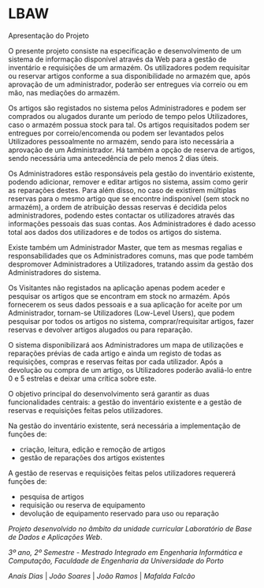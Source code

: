 # LBAW

Apresentação do Projeto

O presente projeto consiste na especificação e desenvolvimento de um sistema de informação disponível através da Web para a gestão de inventário e requisições de um armazém. Os utilizadores podem requisitar ou reservar artigos conforme a sua disponibilidade no armazém que, após aprovação de um administrador, poderão ser entregues via correio ou em mão, nas mediações do armazém.

Os artigos são registados no sistema pelos Administradores e podem ser comprados ou alugados durante um período de tempo pelos Utilizadores, caso o armazém possua stock para tal. Os artigos requisitados podem ser entregues por correio/encomenda ou podem ser levantados pelos Utilizadores pessoalmente no armazém, sendo para isto necessária a aprovação de um Administrador. Há também a opção de reserva de artigos, sendo necessária uma antecedência de pelo menos 2 dias úteis.

Os Administradores estão responsáveis pela gestão do inventário existente, podendo adicionar, remover e editar artigos no sistema, assim como gerir as reparações destes. Para além disso, no caso de existirem múltiplas reservas para o mesmo artigo que se encontre indisponível (sem stock no armazém), a ordem de atribuição dessas reservas é decidida pelos administradores, podendo estes contactar os utilizadores através das informações pessoais das suas contas. Aos Administradores é dado acesso total aos dados dos utilizadores e de todos os artigos do sistema.

Existe também um Administrador Master, que tem as mesmas regalias e responsabilidades que os Administradores comuns, mas que pode também despromover Administradores a Utilizadores, tratando assim da gestão dos Administradores do sistema.

Os Visitantes não registados na aplicação apenas podem aceder e pesquisar os artigos que se encontram em stock no armazém. Após fornecerem os seus dados pessoais e a sua aplicação for aceite por um Administrador, tornam-se Utilizadores (Low-Level Users), que podem pesquisar por todos os artigos no sistema, comprar/requisitar artigos, fazer reservas e devolver artigos alugados ou para reparação.

O sistema disponibilizará aos Administradores um mapa de utilizações e reparações prévias de cada artigo e ainda um registo de todas as requisições, compras e reservas feitas por cada utilizador. Após a devolução ou compra de um artigo, os Utilizadores poderão avaliá-lo entre 0 e 5 estrelas e deixar uma crítica sobre este.

O objetivo principal do desenvolvimento será garantir as duas funcionalidades centrais: a gestão do inventário existente e a gestão de reservas e requisições feitas pelos utilizadores.

Na gestão do inventário existente, será necessária a implementação de funções de:

- criação, leitura, edição e remoção de artigos
- gestão de reparações dos artigos existentes

A gestão de reservas e requisições feitas pelos utilizadores requererá funções de:

- pesquisa de artigos
- requisição ou reserva de equipamento
- devolução de equipamento reservado para uso ou reparação

_Projeto desenvolvido no âmbito da unidade curricular Laboratório de Base de Dados e Aplicações Web_.

_3º ano, 2º Semestre - Mestrado Integrado em Engenharia Informática e Computação, Faculdade de Engenharia da Universidade do Porto_

_Anaís Dias_ | _João Soares_ | _João Ramos_ | _Mafalda Falcão_

